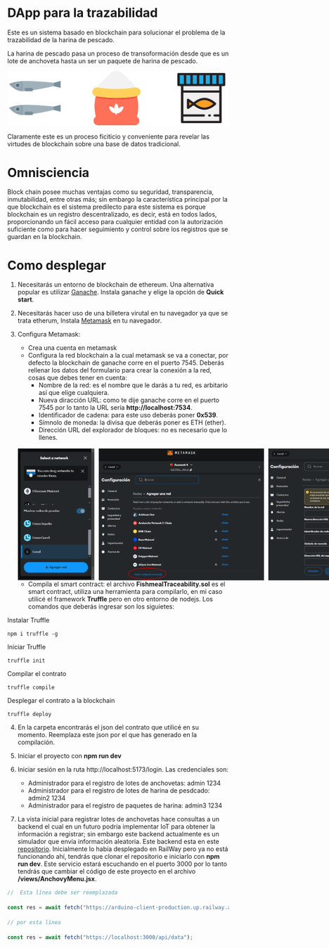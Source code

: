 # DApp para la trazabilidad

Este es un sistema basado en blockchain para solucionar el problema de la trazabilidad de la harina de pescado.

La harina de pescado pasa un proceso de transoformación desde que es un lote de anchoveta hasta un ser un paquete de harina de pescado.

<img src="Component 1.svg">

Claramente este es un proceso ficiticio y conveniente para revelar las virtudes de blockchain sobre una base de datos tradicional.

# Omnisciencia

Block chain posee muchas ventajas como su seguridad, transparencia, inmutabilidad, entre otras más; sin embargo la característica principal por la que blockchain es el sistema predilecto para este sistema es porque blockchain es un registro descentralizado, es decir, está en todos lados, proporcionando un fácil acceso para cualquier entidad con la autorización suficiente como para hacer seguimiento y control sobre los registros que se guardan en la blockchain.

# Como desplegar

1. Necesitarás un entorno de blockchain de ethereum. Una alternativa popular es utilizar [Ganache](https://archive.trufflesuite.com/ganache/). Instala ganache y elige la opción de **Quick start**.

2. Necesitarás hacer uso de una billetera virutal en tu navegador ya que se trata etherum, Instala [Metamask](https://chromewebstore.google.com/detail/metamask/nkbihfbeogaeaoehlefnkodbefgpgknn?hl=es) en tu navegador.

3. Configura Metamask:

   - Crea una cuenta en metamask
   - Configura la red blockchain a la cual metamask se va a conectar, por defecto la blockchain de ganache corre en el puerto 7545. Deberás rellenar los datos del formulario para crear la conexión a la red, cosas que debes tener en cuenta:
     - Nombre de la red: es el nombre que le darás a tu red, es arbitario así que elige cualquiera.
     - Nueva diracción URL: como te dije ganache corre en el puerto 7545 por lo tanto la URL sería **http://localhost:7534**.
     - Identificador de cadena: para este uso deberás poner **0x539**.
     - Símnolo de moneda: la divisa que deberás poner es ETH (ether).
     - Dirección URL del explorador de bloques: no es necesario que lo llenes.

   <br>

   <div style="display:flex;gap:10px; justify-content: space-evenly;flex-direction:row;">
     
      <img style="width:auto;height:300px" src="./image.png">
     
  
      <img style="width:auto;height:300px" src="./image-1.png">
  
      <img style="width:auto;height:300px" src="./image-2.png">
      
   </div>

   - Compila el smart contract: el archivo **FishmealTraceability.sol** es el smart contract, utiliza una herramienta para compilarlo, en mi caso utilicé el framework **Truffle** pero en otro entorno de nodejs. Los comandos que deberás ingresar son los siguietes:


Instalar Truffle
```shell
npm i truffle -g
```

Iniciar Truffle
```shell
truffle init
```

Compilar el contrato
```
truffle compile
```

Desplegar el contrato a la blockchain
```
truffle deploy
```

4. En la carpeta encontrarás el json del contrato que utilicé en su momento. Reemplaza este json por el que has generado en la compilación.

5. Iniciar el proyecto con **npm run dev**

6. Iniciar sesión en la ruta http://localhost:5173/login. Las credenciales son:
    - Administrador para el registro de lotes de anchovetas: admin 1234
    - Administrador para el registro de lotes de harina de pesdcado: admin2 1234
    - Administrador para el registro de paquetes de harina: admin3 1234

7. La vista inicial para registrar lotes de anchovetas hace consultas a un backend el cual en un futuro podría implementar IoT para obtener la información a registrar; sin embargo este backend actualmente es un simulador que envía información aleatoria. Este backend esta en este [repositorio](https://github.com/axl72/Arduino-Client). Inicialmente lo había desplegado en RailWay pero ya no está funcionando ahí, tendrás que clonar el repositorio e iniciarlo con **npm run dev**. Este servicio estará escuchando en el puerto 3000 por lo tanto tendrás que cambiar el código de este proyecto en el archivo **/views/AnchovyMenu.jsx**.

```Javascript
//  Esta línea debe ser reemplazada

const res = await fetch("https://arduino-client-production.up.railway.app/api/data");

// por esta línea

const res = await fetch("https://localhost:3000/api/data");
```
